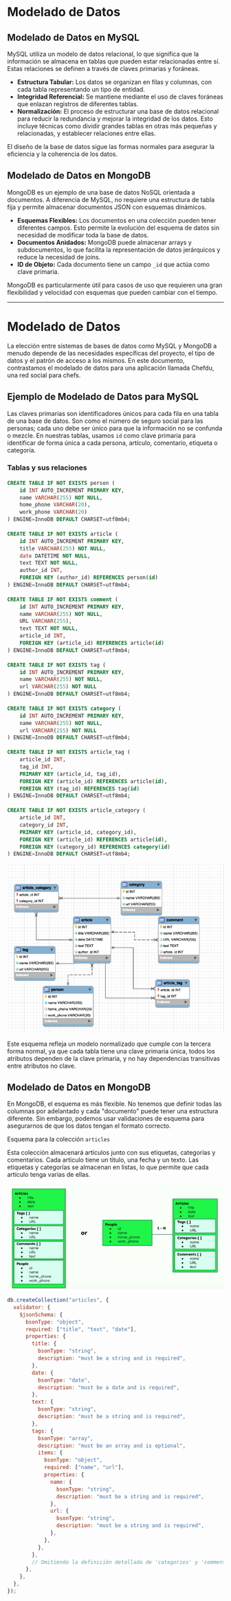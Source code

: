 # Modelado de Datos

## Modelado de Datos en MySQL

MySQL utiliza un modelo de datos relacional, lo que significa que la información se almacena en tablas que pueden estar relacionadas entre sí. Estas relaciones se definen a través de claves primarias y foráneas.

- **Estructura Tabular:** Los datos se organizan en filas y columnas, con cada tabla representando un tipo de entidad.
- **Integridad Referencial:** Se mantiene mediante el uso de claves foráneas que enlazan registros de diferentes tablas.
- **Normalización:** El proceso de estructurar una base de datos relacional para reducir la redundancia y mejorar la integridad de los datos. Esto incluye técnicas como dividir grandes tablas en otras más pequeñas y relacionadas, y establecer relaciones entre ellas.

El diseño de la base de datos sigue las formas normales para asegurar la eficiencia y la coherencia de los datos.

## Modelado de Datos en MongoDB

MongoDB es un ejemplo de una base de datos NoSQL orientada a documentos. A diferencia de MySQL, no requiere una estructura de tabla fija y permite almacenar documentos JSON con esquemas dinámicos.

- **Esquemas Flexibles:** Los documentos en una colección pueden tener diferentes campos. Esto permite la evolución del esquema de datos sin necesidad de modificar toda la base de datos.
- **Documentos Anidados:** MongoDB puede almacenar arrays y subdocumentos, lo que facilita la representación de datos jerárquicos y reduce la necesidad de joins.
- **ID de Objeto:** Cada documento tiene un campo `_id` que actúa como clave primaria.

MongoDB es particularmente útil para casos de uso que requieren una gran flexibilidad y velocidad con esquemas que pueden cambiar con el tiempo.

---

# Modelado de Datos

La elección entre sistemas de bases de datos como MySQL y MongoDB a menudo depende de las necesidades específicas del proyecto, el tipo de datos y el patrón de acceso a los mismos. En este documento, contrastamos el modelado de datos para una aplicación llamada Chefdu, una red social para chefs.

## Ejemplo de Modelado de Datos para MySQL

Las claves primarias son identificadores únicos para cada fila en una tabla de una base de datos. Son como el número de seguro social para las personas; cada uno debe ser único para que la información no se confunda o mezcle. En nuestras tablas, usamos `id` como clave primaria para identificar de forma única a cada persona, artículo, comentario, etiqueta o categoría.

### Tablas y sus relaciones

```sql
CREATE TABLE IF NOT EXISTS person (
    id INT AUTO_INCREMENT PRIMARY KEY,
    name VARCHAR(255) NOT NULL,
    home_phone VARCHAR(20),
    work_phone VARCHAR(20)
) ENGINE=InnoDB DEFAULT CHARSET=utf8mb4;

CREATE TABLE IF NOT EXISTS article (
    id INT AUTO_INCREMENT PRIMARY KEY,
    title VARCHAR(255) NOT NULL,
    date DATETIME NOT NULL,
    text TEXT NOT NULL,
    author_id INT,
    FOREIGN KEY (author_id) REFERENCES person(id)
) ENGINE=InnoDB DEFAULT CHARSET=utf8mb4;

CREATE TABLE IF NOT EXISTS comment (
    id INT AUTO_INCREMENT PRIMARY KEY,
    name VARCHAR(255) NOT NULL,
    URL VARCHAR(255),
    text TEXT NOT NULL,
    article_id INT,
    FOREIGN KEY (article_id) REFERENCES article(id)
) ENGINE=InnoDB DEFAULT CHARSET=utf8mb4;

CREATE TABLE IF NOT EXISTS tag (
    id INT AUTO_INCREMENT PRIMARY KEY,
    name VARCHAR(255) NOT NULL,
    url VARCHAR(255) NOT NULL
) ENGINE=InnoDB DEFAULT CHARSET=utf8mb4;

CREATE TABLE IF NOT EXISTS category (
    id INT AUTO_INCREMENT PRIMARY KEY,
    name VARCHAR(255) NOT NULL,
    url VARCHAR(255) NOT NULL
) ENGINE=InnoDB DEFAULT CHARSET=utf8mb4;

CREATE TABLE IF NOT EXISTS article_tag (
    article_id INT,
    tag_id INT,
    PRIMARY KEY (article_id, tag_id),
    FOREIGN KEY (article_id) REFERENCES article(id),
    FOREIGN KEY (tag_id) REFERENCES tag(id)
) ENGINE=InnoDB DEFAULT CHARSET=utf8mb4;

CREATE TABLE IF NOT EXISTS article_category (
    article_id INT,
    category_id INT,
    PRIMARY KEY (article_id, category_id),
    FOREIGN KEY (article_id) REFERENCES article(id),
    FOREIGN KEY (category_id) REFERENCES category(id)
) ENGINE=InnoDB DEFAULT CHARSET=utf8mb4;
```

![sql](/assets/mysql.png)

Este esquema refleja un modelo normalizado que cumple con la tercera forma normal, ya que cada tabla tiene una clave primaria única, todos los atributos dependen de la clave primaria, y no hay dependencias transitivas entre atributos no clave.

## Modelado de Datos en MongoDB

En MongoDB, el esquema es más flexible. No tenemos que definir todas las columnas por adelantado y cada "documento" puede tener una estructura diferente. Sin embargo, podemos usar validaciones de esquema para asegurarnos de que los datos tengan el formato correcto.

Esquema para la colección `articles`

Esta colección almacenará artículos junto con sus etiquetas, categorías y comentarios. Cada artículo tiene un título, una fecha y un texto. Las etiquetas y categorías se almacenan en listas, lo que permite que cada artículo tenga varias de ellas.

![mongo](/assets/mongodb.png)

```javascript
db.createCollection("articles", {
  validator: {
    $jsonSchema: {
      bsonType: "object",
      required: ["title", "text", "date"],
      properties: {
        title: {
          bsonType: "string",
          description: "must be a string and is required",
        },
        date: {
          bsonType: "date",
          description: "must be a date and is required",
        },
        text: {
          bsonType: "string",
          description: "must be a string and is required",
        },
        tags: {
          bsonType: "array",
          description: "must be an array and is optional",
          items: {
            bsonType: "object",
            required: ["name", "url"],
            properties: {
              name: {
                bsonType: "string",
                description: "must be a string and is required",
              },
              url: {
                bsonType: "string",
                description: "must be a string and is required",
              },
            },
          },
        },
        // Omitiendo la definición detallada de 'categories' y 'comments' por brevedad.
      },
    },
  },
});
```
